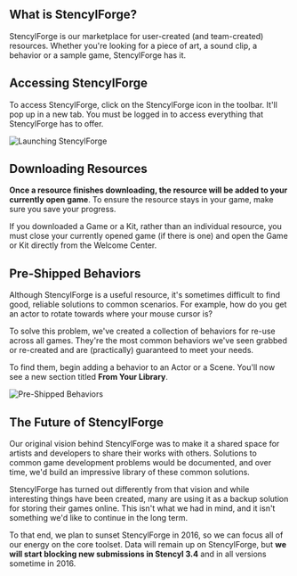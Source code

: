 ## What is StencylForge?

StencylForge is our marketplace for user-created (and team-created) resources. Whether you're looking for a piece of art, a sound clip, a behavior or a sample game, StencylForge has it.
 

## Accessing StencylForge

To access StencylForge, click on the StencylForge icon in the toolbar. It'll pop up in a new tab. You must be logged in to access everything that StencylForge has to offer.

![Launching StencylForge](http://static.stencyl.com/help/images/HowToDownloadResources1.png)


## Downloading Resources

**Once a resource finishes downloading, the resource will be added to your currently open game**. To ensure the resource stays in your game, make sure you save your progress.

If you downloaded a Game or a Kit, rather than an individual resource, you must close your currently opened game (if there is one) and open the Game or Kit directly from the Welcome Center.

 
## Pre-Shipped Behaviors

Although StencylForge is a useful resource, it's sometimes difficult to find good, reliable solutions to common scenarios. For example, how do you get an actor to rotate towards where your mouse cursor is?

To solve this problem, we've created a collection of behaviors for re-use across all games. They're the most common behaviors we've seen grabbed or re-created and are (practically) guaranteed to meet your needs.

To find them, begin adding a behavior to an Actor or a Scene. You'll now see a new section titled **From Your Library**.

![Pre-Shipped Behaviors](http://blog.stencyl.com/wp-content/uploads/2012/02/Screen-shot-2012-02-06-at-9.02.23-AM.png)


## The Future of StencylForge

Our original vision behind StencylForge was to make it a shared space for artists and developers to share their works with others. Solutions to common game development problems would be documented, and over time, we'd build an impressive library of these common solutions.

StencylForge has turned out differently from that vision and while interesting things have been created, many are using it as a backup solution for storing their games online. This isn't what we had in mind, and it isn't something we'd like to continue in the long term.

To that end, we plan to sunset StencylForge in 2016, so we can focus all of our energy on the core toolset. Data will remain up on StencylForge, but **we will start blocking new submissions in Stencyl 3.4** and in all versions sometime in 2016.
